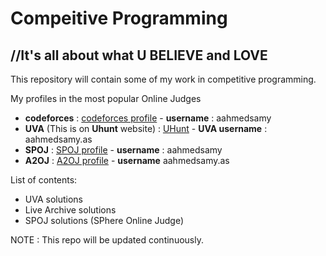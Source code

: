 Compeitive Programming
======================
//It's all about what U BELIEVE and LOVE
------------------------------------------

This repository will contain some of my work in competitive programming.

My profiles in the most popular Online Judges
  - **codeforces** : [codeforces profile](http://codeforces.com/profile/aahmedsamy) - **username** : aahmedsamy
  - **UVA** (This is on **Uhunt** website) : [UHunt](http://uhunt.onlinejudge.org/id/726266) - **UVA username** : aahmedsamy.as
  - **SPOJ** : [SPOJ profile](http://www.spoj.com/status/aahmedsamy/) - **username** : aahmedsamy
  - **A2OJ** : [A2OJ profile](https://a2oj.com/profile?Username=aahmedsamy.as) - **username** aahmedsamy.as


List of contents:

 - UVA solutions
 - Live Archive solutions
 - SPOJ solutions (SPhere Online Judge)
 
 NOTE : This repo will be updated continuously.
